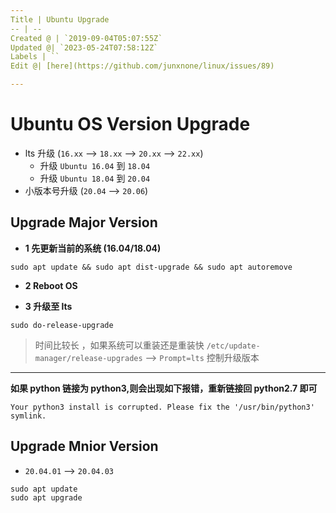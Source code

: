 ```yaml
---
Title | Ubuntu Upgrade
-- | --
Created @ | `2019-09-04T05:07:55Z`
Updated @| `2023-05-24T07:58:12Z`
Labels | ``
Edit @| [here](https://github.com/junxnone/linux/issues/89)

---
```

# Ubuntu OS Version Upgrade
- lts 升级 (`16.xx` --> `18.xx` --> `20.xx` --> `22.xx`)
  - 升级 `Ubuntu 16.04` 到 `18.04`
  - 升级 `Ubuntu 18.04` 到 `20.04`
- 小版本号升级 (`20.04` --> `20.06`)

## Upgrade Major Version

- **1 先更新当前的系统 (16.04/18.04)**
```
sudo apt update && sudo apt dist-upgrade && sudo apt autoremove
```

- **2 Reboot OS**

- **3  升级至 lts**

```
sudo do-release-upgrade
```
> 时间比较长 ，如果系统可以重装还是重装快
> `/etc/update-manager/release-upgrades` --> `Prompt=lts` 控制升级版本
--- 

**如果 python 链接为 python3,则会出现如下报错，重新链接回 python2.7 即可**
```
Your python3 install is corrupted. Please fix the '/usr/bin/python3' symlink.
```

## Upgrade Mnior Version

- `20.04.01` --> `20.04.03`

```
sudo apt update
sudo apt upgrade
```
